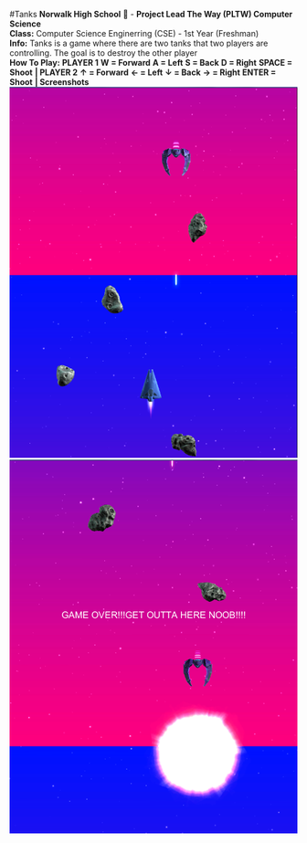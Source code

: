 #Tanks
<b>Norwalk High School</b> :school: - <b>Project Lead The Way (PLTW) Computer Science</b><br>
<b>Class:</b> Computer Science Enginerring (CSE) - 1st Year (Freshman)<br>
<b>Info:</b> Tanks is a game where there are two tanks that two players are controlling. The goal is to destroy the other player<br>
<b>How To Play:</b>
<b>PLAYER 1</b>
<b> W = Forward</b>
<b> A = Left</b>
<b> S = Back</b>
<b> D = Right</b>
<b> SPACE = Shoot</b>
<b>    |      </b>
<b>PLAYER 2</b>
<b> ↑ = Forward</b>
<b> ← = Left</b>
<b> ↓ = Back</b>
<b> → = Right</b>
<b> ENTER = Shoot</b>
<b>    |      </b>
<b>Screenshots</b>
![Alt text](https://github.com/JackTheBOSSYT/SpaceShooter/blob/master/screenshot/spaceshooter1.PNG "The Tanks Can Shoot Bullets")
<br>
![Alt text](https://github.com/JackTheBOSSYT/SpaceShooter/blob/master/screenshot/spaceshooter2.PNG "The Tanks Can Shoot Bullets")
<br>

